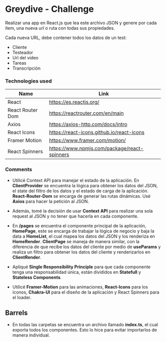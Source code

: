 # Greydive - Challenge

Realizar una app en React.js que lea este archivo JSON y genere por cada ítem, una nueva url o ruta con todas sus propiedades.

Cada nueva URL, debe contener todos los datos de un test:

- Cliente
- Testeador
- Url del video
- Tareas
- Transcripción

### Technologies used

| Name                      | Link                                                    |
| ------------------------- | ------------------------------------------------------- |
| React                     | https://es.reactjs.org/                                 |
| React Router Dom          | https://reactrouter.com/en/main                         |
| Axios                     | https://axios-http.com/docs/intro                       |
| React Icons               | https://react-icons.github.io/react-icons               |
| Framer Motion             | https://www.framer.com/motion/                          |
| React Spinners            | https://www.npmjs.com/package/react-spinners            |

### Comments

- Utilicé Context API para manejar el estado de la aplicación. En **ClientProvider** se encuentra la lógica para obtener los datos del JSON, el state del filtro de los datos y el estado de carga de la aplicación. **React-Router-Dom** se encarga de generar las rutas dinámicas. Usé **Axios** para hacer la petición al JSON.

- Además, tomé la decisión de usar **Context API** para realizar una sola request al JSON y no tener que hacerla en cada componente.

- En **/pages** se encuentra el componente principal de la aplicación, **HomePage**, este se encarga de trabajar la lógica de negocio y baja la data a **HomeList**, el cual mapea los datos del JSON y los renderiza en **HomeRender**. **ClientPage** se maneja de manera similar, con la diferencia de que recibe los datos del cliente por medio de **useParams** y realiza un filtro para obtener los datos del cliente y renderizarlos en **ClientRender**.

- Apliqué **Single Responsibility Principle** para que cada componente tenga una responsabilidad única, están divididos en **Statefull** y **Stateless Components**.

- Utilicé **Framer-Motion** para las animaciones, **React-Icons** para los íconos, **Chakra-UI** para el diseño de la aplicación y React Spinners para el loader.

## Barrels

- En todas las carpetas se encuentra un archivo llamado **index.ts**, el cual exporta todos los componentes. Esto lo hice para evitar importarlos de manera individual.